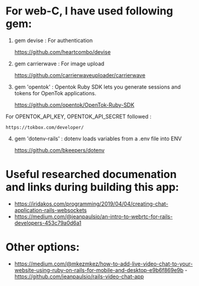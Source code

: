 # For web-C, I have used following gem:

1. gem devise : For authentication

    https://github.com/heartcombo/devise

2. gem carrierwave : For image upload

    https://github.com/carrierwaveuploader/carrierwave

3. gem 'opentok' : Opentok Ruby SDK lets you generate sessions and tokens for OpenTok applications.

    https://github.com/opentok/OpenTok-Ruby-SDK

  For OPENTOK_API_KEY, OPENTOK_API_SECRET followed :

    https://tokbox.com/developer/

4. gem 'dotenv-rails' : dotenv loads variables from a .env file into ENV

    https://github.com/bkeepers/dotenv


# Useful researched documenation and links during building this app:

- https://iridakos.com/programming/2019/04/04/creating-chat-application-rails-websockets
- https://medium.com/@jeanpaulsio/an-intro-to-webrtc-for-rails-developers-453c79a0d6a1

# Other options:
- https://medium.com/@mkezmkez/how-to-add-live-video-chat-to-your-website-using-ruby-on-rails-for-mobile-and-desktop-e9b6f869e9b
-https://github.com/jeanpaulsio/rails-video-chat-app